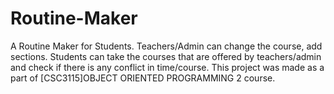 # Routine-Maker
A Routine Maker for Students. Teachers/Admin can change the course, add sections. Students can take the courses that are offered by teachers/admin and check if there is any conflict in time/course. 
This project was made as a part of [CSC3115]OBJECT ORIENTED PROGRAMMING 2 course.


